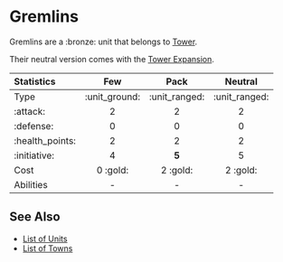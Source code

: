 # Gremlins

Gremlins are a :bronze: unit that belongs to [Tower](../towns/tower.md).

Their neutral version comes with the [Tower Expansion](../content.md).


| Statistics | Few | Pack | Neutral |
| :--- | :---: | :---: | :---: |
| Type | :unit_ground: | :unit_ranged: | :unit_ranged: |
| :attack: | 2 | 2 | 2 |
| :defense: | 0 | 0 | 0 |
| :health_points: | 2 | 2 | 2 |
| :initiative: | 4 | **5** | 5 |
| Cost | 0 :gold: | 2 :gold: | 2 :gold: |
| Abilities | - | - | - |


## See Also

- [List of Units](../units.md)
- [List of Towns](../towns.md)
